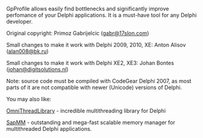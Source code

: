 GpProfile allows easily find bottlenecks and significantly improve perfomance of your Delphi applications. It is a must-have tool for any Delphi developer.

Original copyright: Primoz Gabrijelcic (gabr@17slon.com)

Small changes to make it work with Delphi 2009, 2010, XE: Anton Alisov (alan008@bk.ru)

Small changes to make it work with Delphi XE2, XE3: Johan Bontes (johan@digitsolutions.nl)

Note: source code must be compiled with CodeGear Delphi 2007, as most parts of it are not compatible with newer (Unicode) versions of Delphi.

You may also like:

[OmniThreadLibrary](https://github.com/gabr42/OmniThreadLibrary) - incredible multithreading library for Delphi

[SapMM](https://code.google.com/p/sapmm) - outstanding and mega-fast scalable memory manager for multithreaded Delphi applications.
